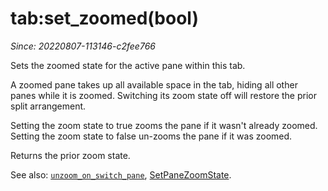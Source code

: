 # tab:set_zoomed(bool)

*Since: 20220807-113146-c2fee766*

Sets the zoomed state for the active pane within this tab.

A zoomed pane takes up all available space in the tab, hiding all other panes
while it is zoomed. Switching its zoom state off will restore the prior split
arrangement.

Setting the zoom state to true zooms the pane if it wasn't already zoomed.
Setting the zoom state to false un-zooms the pane if it was zoomed.

Returns the prior zoom state.

See also: [`unzoom_on_switch_pane`](../config/unzoom_on_switch_pane.md),
[SetPaneZoomState](../keyassignment/SetPaneZoomState.md).
